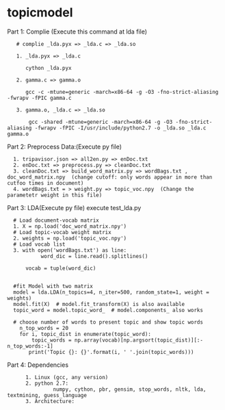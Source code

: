 # topicmodel


Part 1: Complie (Execute this command at lda file)

       # complie _lda.pyx => _lda.c => _lda.so
       
       1. _lda.pyx => _lda.c

          cython _lda.pyx

       2. gamma.c => gamma.o

          gcc -c -mtune=generic -march=x86-64 -g -O3 -fno-strict-aliasing -fwrapv -fPIC gamma.c

       3. gamma.o, _lda.c => _lda.so

           gcc -shared -mtune=generic -march=x86-64 -g -O3 -fno-strict-aliasing -fwrapv -fPIC -I/usr/include/python2.7 -o _lda.so _lda.c gamma.o




Part 2: Preprocess Data:(Execute py file)
      
      1. tripavisor.json => all2en.py => enDoc.txt
      2. enDoc.txt => preprocess.py => cleanDoc.txt
      3. cleanDoc.txt => build_word_matrix.py => wordBags.txt , doc_word_matrix.npy  (change cutoff: only words appear in more than cutfoo times in document)
      4. wordBags.txt = > weight.py => topic_voc.npy  (Change the parametetr weight in this file)



Part 3: LDA(Execute py file) execute test_lda.py
     
      # Load document-vocab matrix
      1. X = np.load('doc_word_matrix.npy')
      # Load topic-vocab weight matrix
      2. weights = np.load('topic_voc.npy')
      # Load vocab list
      3. with open('wordBags.txt') as line:
               word_dic = line.read().splitlines()

          vocab = tuple(word_dic)


      #fit Model with two matrix
      model = lda.LDA(n_topics=4, n_iter=500, random_state=1, weight = weights)
      model.fit(X)  # model.fit_transform(X) is also available
      topic_word = model.topic_word_  # model.components_ also works

      # choose number of words to present topic and show topic words
	    n_top_words = 20
	    for i, topic_dist in enumerate(topic_word):
	        topic_words = np.array(vocab)[np.argsort(topic_dist)][:-n_top_words:-1]
	       print('Topic {}: {}'.format(i, ' '.join(topic_words)))





Part 4: Dependencies
 
          1. Linux (gcc, any version)
          2. python 2.7: 
                   numpy, cython, pbr, gensim, stop_words, nltk, lda, textmining, guess_language
          3. Architecture:


